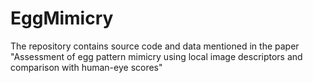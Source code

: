 # EggMimicry
The repository contains source code and data mentioned in the paper "Assessment of egg pattern mimicry using local image descriptors and comparison with human-eye scores"
